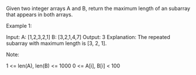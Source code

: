 Given two integer arrays A and B,
return the maximum length of an subarray that appears in both arrays.

Example 1:

Input:
A: [1,2,3,2,1]
B: [3,2,1,4,7]
Output: 3
Explanation:
The repeated subarray with maximum length is [3, 2, 1].

Note:

1 <= len(A), len(B) <= 1000
0 <= A[i], B[i] < 100
